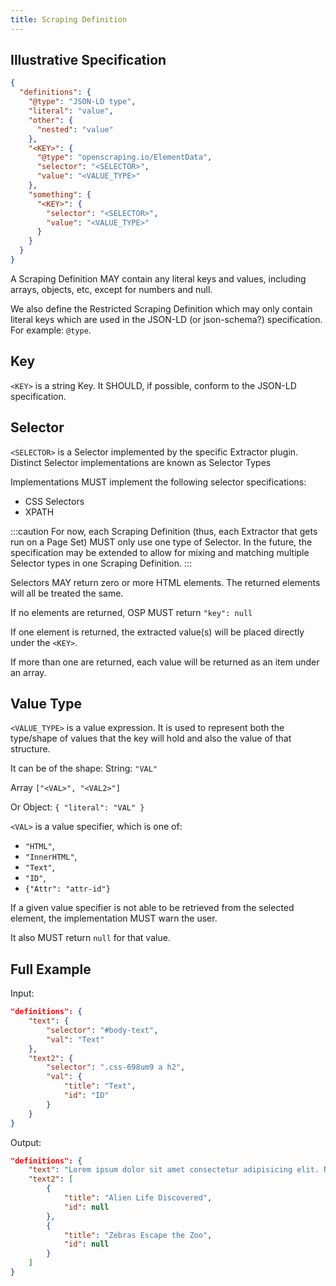 ```yaml
---
title: Scraping Definition
---
```


## Illustrative Specification

```json
{
  "definitions": {
    "@type": "JSON-LD type",
    "literal": "value",
    "other": {
      "nested": "value"
    },
    "<KEY>": {
      "@type": "openscraping.io/ElementData",
      "selector": "<SELECTOR>",
      "value": "<VALUE_TYPE>"
    },
    "something": {
      "<KEY>": {
        "selector": "<SELECTOR>",
        "value": "<VALUE_TYPE>"
      }
    }
  }
}
```

A Scraping Definition MAY contain any literal keys and values, including arrays, objects, etc, except for numbers and null.

<!-- TODO: is this useful at all? -->
We also define the Restricted Scraping Definition which may only contain literal keys which are used in the JSON-LD (or json-schema?) specification. For example: `@type`.

## Key

`<KEY>` is a string Key. It SHOULD, if possible, conform to the JSON-LD specification.

## Selector

`<SELECTOR>` is a Selector implemented by the specific Extractor plugin. Distinct Selector implementations are known as Selector Types

Implementations MUST implement the following selector specifications:

- CSS Selectors
- XPATH

:::caution
For now, each Scraping Definition (thus, each Extractor that gets run on a Page Set) MUST only use one type of Selector. In the future, the specification may be extended to allow for mixing and matching multiple Selector types in one Scraping Definition.
:::

Selectors MAY return zero or more HTML elements. The returned elements will all be treated the same.

If no elements are returned, OSP MUST return `"key": null`

If one element is returned, the extracted value(s) will be placed directly under the `<KEY>`.

If more than one are returned, each value will be returned as an item under an array.

## Value Type

`<VALUE_TYPE>` is a value expression. It is used to represent both the type/shape of values that the key will hold and also the value of that structure.

It can be of the shape:
String: `"VAL"`

Array `["<VAL>", "<VAL2>"]`

Or Object: `{ "literal": "VAL" }`

`<VAL>` is a value specifier, which is one of:

- `"HTML"`,
- `"InnerHTML"`,
- `"Text"`,
- `"ID"`,
- `{"Attr": "attr-id"}`

If a given value specifier is not able to be retrieved from the selected element, the implementation MUST warn the user.

It also MUST return `null` for that value.

<!-- TODO: think about: should we support null / $1B mistake? -->

## Full Example

Input:

```json
"definitions": {
    "text": {
        "selector": "#body-text",
        "val": "Text"
    },
    "text2": {
        "selector": ".css-698um9 a h2",
        "val": {
            "title": "Text",
            "id": "ID"
        }
    }
}
```

Output:

```json
"definitions": {
    "text": "Lorem ipsum dolor sit amet consectetur adipisicing elit. Nihil, dolorum cumque harum repellat rem autem. Distinctio laborum sunt ea mollitia eligendi impedit, eius a voluptatum repudiandae? Voluptatem nulla nihil ipsa!",
    "text2": [
        {
            "title": "Alien Life Discovered",
            "id": null
        },
        {
            "title": "Zebras Escape the Zoo",
            "id": null
        }
    ]
}
```

